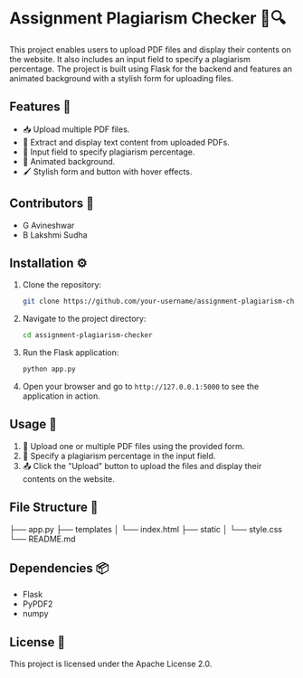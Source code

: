 # Assignment Plagiarism Checker 📄🔍

This project enables users to upload PDF files and display their contents on the website. It also includes an input field to specify a plagiarism percentage. The project is built using Flask for the backend and features an animated background with a stylish form for uploading files.

## Features 🌟
- 📥 Upload multiple PDF files.
- 📝 Extract and display text content from uploaded PDFs.
- 🔢 Input field to specify plagiarism percentage.
- 🎨 Animated background.
- 🖌️ Stylish form and button with hover effects.

## Contributors 👥
- G Avineshwar
- B Lakshmi Sudha

## Installation ⚙️

1. Clone the repository:
    ```bash
    git clone https://github.com/your-username/assignment-plagiarism-checker.git
    ```

2. Navigate to the project directory:
    ```bash
    cd assignment-plagiarism-checker
    ```

3. Run the Flask application:
    ```bash
    python app.py
    ```

4. Open your browser and go to `http://127.0.0.1:5000` to see the application in action.

## Usage 📝

1. 📂 Upload one or multiple PDF files using the provided form.
2. 🔢 Specify a plagiarism percentage in the input field.
3. 📤 Click the "Upload" button to upload the files and display their contents on the website.

## File Structure 📁
├── app.py
├── templates
│ └── index.html
├── static
│ └── style.css
└── README.md

## Dependencies 📦

- Flask
- PyPDF2
- numpy

## License 📜

This project is licensed under the Apache License 2.0.
